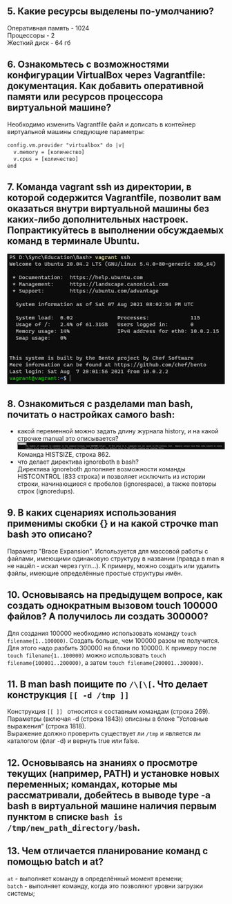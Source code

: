 ## 5. Какие ресурсы выделены по-умолчанию?  
Оперативная память - 1024  
Процессоры - 2  
Жесткий диск - 64 гб  


## 6. Ознакомьтесь с возможностями конфигурации VirtualBox через Vagrantfile: документация. Как добавить оперативной памяти или ресурсов процессора виртуальной машине?  
Необходимо изменить Vagrantfile файл и дописать в контейнер виртуальной машины следующие параметры:  

    config.vm.provider "virtualbox" do |v|
      v.memory = [количество]
      v.cpus = [количество]
    end    
## 7. Команда vagrant ssh из директории, в которой содержится Vagrantfile, позволит вам оказаться внутри виртуальной машины без каких-либо дополнительных настроек. Попрактикуйтесь в выполнении обсуждаемых команд в терминале Ubuntu.

![Результат подключения по SSH](https://github.com/HimuraKrd/devops-netology/blob/main/%D0%A0%D0%B0%D0%B1%D0%BE%D1%82%D0%B0%20%D0%B2%20%D1%82%D0%B5%D1%80%D0%BC%D0%B8%D0%BD%D0%B0%D0%BB%D0%B5%20(%D0%BB%D0%B5%D0%BA%D1%86%D0%B8%D1%8F%201)/images/ssh%20login.png)  

## 8. Ознакомиться с разделами man bash, почитать о настройках самого bash:

* какой переменной можно задать длину журнала history, и на какой строчке manual это описывается?  
![Ответ](https://github.com/HimuraKrd/devops-netology/blob/main/%D0%A0%D0%B0%D0%B1%D0%BE%D1%82%D0%B0%20%D0%B2%20%D1%82%D0%B5%D1%80%D0%BC%D0%B8%D0%BD%D0%B0%D0%BB%D0%B5%20(%D0%BB%D0%B5%D0%BA%D1%86%D0%B8%D1%8F%201)/images/histsize.png)  
Команда HISTSIZE, строка 862.  
* что делает директива ignoreboth в bash?  
Директива ignoreboth дополняет возможности команды HISTCONTROL (833 строка) и позволяет исключить из истории строки, начинающиеся с пробелов (ignorespace), а также повторы строк (ignoredups).  

## 9. В каких сценариях использования применимы скобки {} и на какой строчке man bash это описано?  
Параметр "Вrace Expansion". Используется для массовой работы с файлами, имеющими одинаковую структуру в названии (правда в man я не нашёл - искал через гугл...).  К примеру, можно создать или удалить файлы, имеющие определённые простые структуры имён.

## 10. Основываясь на предыдущем вопросе, как создать однократным вызовом touch 100000 файлов? А получилось ли создать 300000?  
Для создания 100000 необходимо использовать команду ``touch filename{1..100000)``. Создать больше, чем 100000 разом не получится. Для этого надо разбить 300000 на блоки по 100000. К примеру после ``touch filename{1..100000)`` можно использовать ``touch filename{100001..200000)``, а затем ``touch filename{200001..300000)``.  
  
## 11. В man bash поищите по ``/\[\[``. Что делает конструкция ``[[ -d /tmp ]]``
Конструкция ``[[ ]] `` относится к составным командам (строка 269). Параметры (включая -d (строка 1843)) описаны в блоке "Условные выражения" (строка 1818).  
Выражение должно проверить существует ли ``/tmp`` и является ли каталогом (флаг -d) и вернуть true или false.  
  
## 12. Основываясь на знаниях о просмотре текущих (например, PATH) и установке новых переменных; командах, которые мы рассматривали, добейтесь в выводе type -a bash в виртуальной машине наличия первым пунктом в списке ``bash is /tmp/new_path_directory/bash``.


## 13. Чем отличается планирование команд с помощью batch и at?
``at`` - выполняет команду в определённый момент времени;  
``batch`` - выполняет команду, когда это позволяют уровни загрузки системы;

